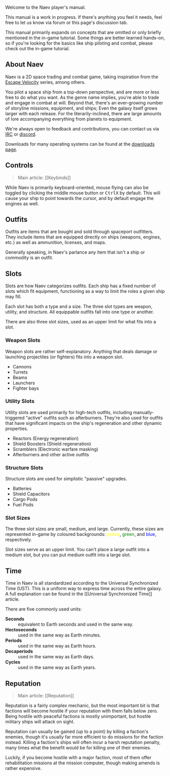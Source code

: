 Welcome to the Naev player's manual.

This manual is a work in progress. If there's anything you feel it needs, feel free to let us know via forum or this page's discussion tab.

This manual primarily expands on concepts that are omitted or only briefly mentioned in the in-game tutorial. Some things are better learned hands-on, so if you're looking for the basics like ship piloting and combat, please check out the in-game tutorial.

## About Naev

Naev is a 2D space trading and combat game, taking inspiration from the [Escape Velocity][escape-velocity-wiki] series, among others.

You pilot a space ship from a top-down perspective, and are more or less free to do what you want. As the genre name implies, you're able to trade and engage in combat at will. Beyond that, there's an ever-growing number of storyline missions, equipment, and ships; Even the galaxy itself grows larger with each release. For the literarily-inclined, there are large amounts of lore accompanying everything from planets to equipment.

We're always open to feedback and contributions, you can contact us via [IRC][naev-freenode] or [discord][].

Downloads for many operating systems can be found at the [downloads page][downloads].

## Controls

> Main article: [[Keybinds]]

While Naev is primarily keyboard-oriented, mouse flying can also be toggled by clicking the middle mouse button or <kbd>Ctrl</kbd><kbd>X</kbd> by default. This will cause your ship to point towards the cursor, and by default engage the engines as well.

## Outfits

Outfits are items that are bought and sold through spaceport outfitters. They include items that are equipped directly on ships (weapons, engines, etc.) as well as ammunition, licenses, and maps.

Generally speaking, in Naev's parlance any item that isn't a ship or commodity is an outfit.

## Slots

Slots are how Naev categorizes outfits. Each ship has a fixed number of slots which fit equipment, functioning as a way to limit the roles a given ship may fill.

Each slot has both a type and a size. The three slot types are weapon, utility, and structure. All equippable outfits fall into one type or another.

There are also three slot sizes, used as an upper limit for what fits into a slot.

### Weapon Slots

Weapon slots are rather self-explanatory. Anything that deals damage or launching projectiles (or fighters) fits into a weapon slot.

- Cannons
- Turrets
- Beams
- Launchers
- Fighter bays

### Utility Slots

Utility slots are used primarily for high-tech outfits, including manually-triggered "active" outfits such as afterburners. They're also used for outfits that have significant impacts on the ship's regeneration and other dynamic properties.

- Reactors (Energy regeneration)
- Shield Boosters (Shield regeneration)
- Scramblers (Electronic warfare masking)
- Afterburners and other active outfits

### Structure Slots

Structure slots are used for simplistic "passive" upgrades.

- Batteries
- Shield Capacitors
- Cargo Pods
- Fuel Pods

### Slot Sizes

The three slot sizes are small, medium, and large. Currently, these sizes are represented in-game by coloured backgrounds: <span style="color:yellow">yellow</span>, <span style="color:green">green</span>, and <span style="color:blue">blue</span>, respectively.

Slot sizes serve as an upper limit. You can't place a large outfit into a medium slot, but you can put medium outfit into a large slot.

## Time

Time in Naev is all standardized according to the Universal Synchronized Time (UST). This is a uniform way to express time across the entire galaxy. A full explanation can be found in the [[Universal Synchronized Time]] article.

There are five commonly used units:

<dl>
  <dt><strong>Seconds</strong></dt>
  <dd>equivalent to Earth seconds and used in the same way.</dd>
  <dt><strong>Hectoseconds</strong></dt>
  <dd>used in the same way as Earth minutes.</dd>
  <dt><strong>Periods</strong></dt>
  <dd>used in the same way as Earth hours.</dd>
  <dt><strong>Decaperiods</strong></dt>
  <dd>used in the same way as Earth days.</dd>
  <dt><strong>Cycles</strong></dt>
  <dd>used in the same way as Earth years.</dd>
</dl>

## Reputation

> Main article: [[Reputation]]

Reputation is a fairly complex mechanic, but the most important bit is that factions will become hostile if your reputation with them falls below zero. Being hostile with peaceful factions is mostly unimportant, but hostile military ships will attack on sight.

Reputation can usually be gained (up to a point) by killing a faction's enemies, though it's usually far more efficient to do missions for the faction instead. Killing a faction's ships will often incur a harsh reputation penalty, many times what the benefit would be for killing one of their enemies.

Luckily, if you become hostile with a major faction, most of them offer rehabilitation missions at the mission computer, though making amends is rather expensive.

[escape-velocity-wiki]: <https://en.wikipedia.org/wiki/Escape_Velocity_(video_game)> "Escape Velocity on Wikipedia"
[naev-freenode]: <http://webchat.freenode.net/?channels=naev> "#naev on Freenode"
[discord]: <https://discord.gg/nd2M5BR> "Naev Discord"
[downloads]: <https://naev.org/downloads/> "Naev downloads"
